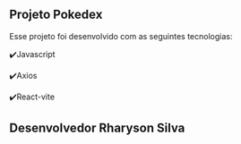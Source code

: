  ## Projeto Pokedex
Esse projeto foi desenvolvido com as seguintes tecnologias:

✔️Javascript

✔️Axios

✔️React-vite




## Desenvolvedor Rharyson Silva